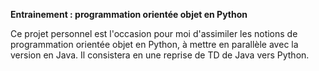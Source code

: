 **Entrainement : programmation orientée objet en Python**

Ce projet personnel est l'occasion pour moi d'assimiler les notions de programmation orientée objet en Python, à mettre en parallèle avec la version en Java. 
Il consistera en une reprise de TD de Java vers Python.

